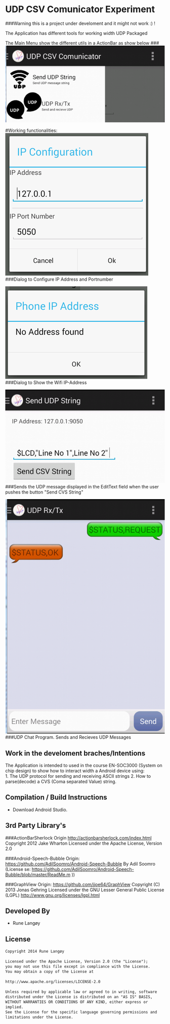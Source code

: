 UDP CSV Comunicator Experiment
===============================
###Warning this is a project under develoment and it might not work :) !

The Application has different tools for working width UDP Packaged

The Main Menu show the different utils in a ActionBar as show below
###![alt tag](https://raw.githubusercontent.com/rlangoy/IFIVUDPCSVComunicatorExperiment/AlphaDev/doc/Images/MainActivity.PNG)

#Working functionalities:
![alt tag](https://raw.githubusercontent.com/rlangoy/IFIVUDPCSVComunicatorExperiment/AlphaDev/doc/Images/IPAddressDialog.PNG)
###Dialog to Configure IP Address and Portnumber
  
![alt tag](https://raw.githubusercontent.com/rlangoy/IFIVUDPCSVComunicatorExperiment/AlphaDev/doc/Images/PhoneIpAddress.PNG)
###Dialog to Show the Wifi IP-Address
  
![alt tag](https://raw.githubusercontent.com/rlangoy/IFIVUDPCSVComunicatorExperiment/AlphaDev/doc/Images/SendCSVString.PNG)
###Sends the UDP message displayed in the EditText field when the user pushes the button "Send CVS String"


![alt tag](https://raw.githubusercontent.com/rlangoy/IFIVUDPCSVComunicatorExperiment/AlphaDev/doc/Images/RxTxUDP.PNG)
###UDP Chat Program. Sends and Recieves UDP Messages



Work in the develoment braches/Intentions
--------------------------
The Application is intended to used in the course EN-SOC3000 (System on chip design) to show how to interact
 width a Android device using:  
     1. The UDP protocol for sending and receiving ASCII strings
     2. How to parse(decode) a CVS (Coma separated Value) string.  
       
       
Compilation / Build Instructions
---------------------------------

* Download Android Studio.

3rd Party Library's
---------------------------------
###ActionBarSherlock
    Origin http://actionbarsherlock.com/index.html
    Copyright 2012 Jake Wharton
    Licensed under the Apache License, Version 2.0

###Android-Speech-Bubble
    Origin: https://github.com/AdilSoomro/Android-Speech-Bubble
    By Adil Soomro (License se: https://github.com/AdilSoomro/Android-Speech-Bubble/blob/master/ReadMe.m ))

###GraphView
    Origin: https://github.com/jjoe64/GraphView
    Copyright (C) 2013 Jonas Gehring
    Licensed under the GNU Lesser General Public License (LGPL)
    http://www.gnu.org/licenses/lgpl.html


Developed By
------------
* Rune Langøy

License
-------

    Copyright 2014 Rune Langøy

    Licensed under the Apache License, Version 2.0 (the "License");
    you may not use this file except in compliance with the License.
    You may obtain a copy of the License at

    http://www.apache.org/licenses/LICENSE-2.0

    Unless required by applicable law or agreed to in writing, software
    distributed under the License is distributed on an "AS IS" BASIS,
    WITHOUT WARRANTIES OR CONDITIONS OF ANY KIND, either express or implied.
    See the License for the specific language governing permissions and
    limitations under the License.
